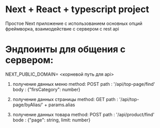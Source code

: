 # Next + React + typescript project

Простое Next приложение с использованием основных опций фреймворка, взаимодействие с сервером с rest api

# Эндпоинты для общения с сервером:

NEXT_PUBLIC_DOMAIN= <корневой путь для api>

1.  получение двнных меню
    method: POST
    path : '/api/top-page/find'
    body : {"firsCategory": number}

2.  получение данных страницы
    method: GET
    path : '/api/top-page/byAlias/' + params.alias

3.  получение данных товара
    method: POST
    path : '/api/product/find'
    bode : {"page": string, limit: number}
